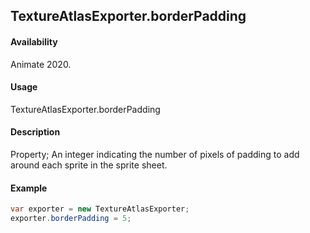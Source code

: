 ## TextureAtlasExporter.borderPadding

#### Availability

Animate 2020.

#### Usage

TextureAtlasExporter.borderPadding

#### Description

Property; An integer indicating the number of pixels of padding to add around each sprite in the sprite sheet.

#### Example

``` java script
var exporter = new TextureAtlasExporter;
exporter.borderPadding = 5;
````